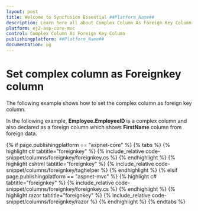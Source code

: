 ```yaml
---
layout: post
title: Welcome to Syncfusion Essential ##Platform_Name##
description: Learn here all about Complex Column As Foreign Key Column of Syncfusion Essential ##Platform_Name## widgets based on HTML5 and jQuery.
platform: ej2-asp-core-mvc
control: Complex Column As Foreign Key Column
publishingplatform: ##Platform_Name##
documentation: ug
---
```



# Set complex column as Foreignkey column

The following example shows how to set the complex column as foreign key column.

In the following example, **Employee.EmployeeID** is a complex column and also declared as a foreign column which shows **FirstName** column from foreign data.

{% if page.publishingplatform == "aspnet-core" %}
{% tabs %}
{% highlight c# tabtitle="foreignkey" %}
{% include_relative code-snippet/columns/foreignkey/foreignkey.cs %}
{% endhighlight %}
{% highlight cshtml tabtitle="foreignkey" %}
{% include_relative code-snippet/columns/foreignkey/taghelper %}
{% endhighlight %}
{% elsif page.publishingplatform == "aspnet-mvc" %}
{% highlight c# tabtitle="foreignkey" %}
{% include_relative code-snippet/columns/foreignkey/foreignkey.cs %}
{% endhighlight %}
{% highlight razor tabtitle="foreignkey" %}
{% include_relative code-snippet/columns/foreignkey/razor %}
{% endhighlight %}
{% endtabs %}


